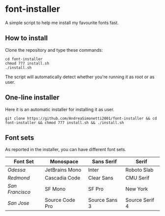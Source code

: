 # font-installer
A simple script to help me install my favourite fonts fast.

## How to install
Clone the repository and type these commands:
```
cd font-installer
chmod 777 install.sh
./install.sh
```
The script will automatically detect whether you're running it as root or as user.

## One-line installer
Here it is an automatic installer for installing it as user.
```
git clone https://github.com/AndreaSimonetti2001/font-installer && cd font-installer && chmod 777 install.sh && ./install.sh
```

## Font sets
As reported in the installer, you can have different font sets.

| Font Set  | Monospace         | Sans Serif      | Serif         |
|-----------|-------------------|-----------------|---------------|
| _Odessa_ | JetBrains Mono    | Inter           | Roboto Slab   |
| _Redmond_   | Cascadia Code     | Clear Sans      | CMU Serif     |
| _San Francisco_   | SF Mono     | SF Pro      | New York     |
| _San Jose_     | Source Code Pro   | Source Sans 3   | Source Serif 4|
